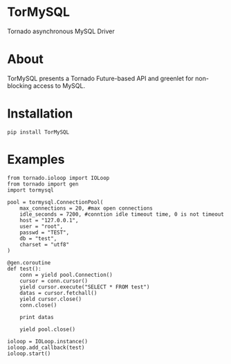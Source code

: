 TorMySQL
========

Tornado asynchronous MySQL Driver

About
=====

TorMySQL presents a Tornado Future-based API and greenlet for non-blocking access
to MySQL.

Installation
============

```
pip install TorMySQL
```

Examples
========

```
from tornado.ioloop import IOLoop
from tornado import gen
import tormysql

pool = tormysql.ConnectionPool(
    max_connections = 20, #max open connections
    idle_seconds = 7200, #conntion idle timeout time, 0 is not timeout
    host = "127.0.0.1",
    user = "root",
    passwd = "TEST",
    db = "test",
    charset = "utf8"
)

@gen.coroutine
def test():
    conn = yield pool.Connection()
    cursor = conn.cursor()
    yield cursor.execute("SELECT * FROM test")
    datas = cursor.fetchall()
    yield cursor.close()
    conn.close()

    print datas
    
    yield pool.close()

ioloop = IOLoop.instance()
ioloop.add_callback(test)
ioloop.start()
```
